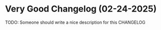 # Very Good Changelog (02-24-2025)

TODO: Someone should write a nice description for this CHANGELOG
